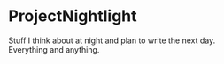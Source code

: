 # ProjectNightlight
Stuff I think about at night and plan to write the next day.  
Everything and anything.